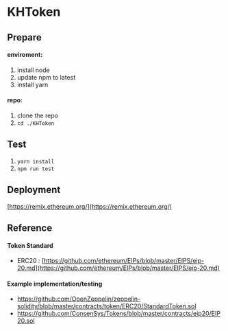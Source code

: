 # KHToken

## Prepare

#### enviroment:
1. install node
2. update npm to latest
3. install yarn

#### repo:
1. clone the repo
2. ```cd ./KHToken``` 

## Test
1. ```yarn install```  
2. ```npm run test```  

## Deployment
[https://remix.ethereum.org/](https://remix.ethereum.org/)

## Reference
#### Token Standard
- ERC20 : [https://github.com/ethereum/EIPs/blob/master/EIPS/eip-20.md](https://github.com/ethereum/EIPs/blob/master/EIPS/eip-20.md)
#### Example implementation/testing
- https://github.com/OpenZeppelin/zeppelin-solidity/blob/master/contracts/token/ERC20/StandardToken.sol
- https://github.com/ConsenSys/Tokens/blob/master/contracts/eip20/EIP20.sol
